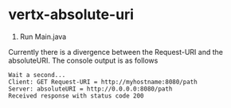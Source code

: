 # vertx-absolute-uri
1. Run Main.java

Currently there is a divergence between the Request-URI and the absoluteURI. The console output is as follows
```
Wait a second...
Client: GET Request-URI = http://myhostname:8080/path
Server: absoluteURI = http://0.0.0.0:8080/path
Received response with status code 200
```

